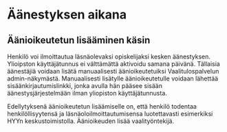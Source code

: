 # Äänestyksen aikana

## Äänioikeutetun lisääminen käsin

Henkilö voi ilmoittautua läsnäolevaksi opiskelijaksi kesken äänestyksen.
Ylioipston käyttäjätunnus ei välttämättä aktivoidu samana päivänä. Tällaisia
äänestäjiä voidaan lisätä manuaalisesti äänioikeutetuiksi Vaalitulospalvelun
admin-näkymästä. Manuaalisesti lisätylle äänioikeutetulle voidaan lähettää
sisäänkirjautumislinkki, jonka avulla hän pääsee sisään äänestysjärjestelmään
ilman yliopiston käyttäjätunnusta.

Edellytyksenä äänioikeutetun lisäämiselle on, että henkilö todentaa
henkilöllisyytensä ja läsnäoloilmoittautumisensa luotettavasti esimerkiksi HYYn
keskustoimistolla. Äänioikeuden lisää vaalityöntekijä.
